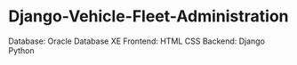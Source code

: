 # Django-Vehicle-Fleet-Administration

Database: Oracle Database XE
Frontend: HTML CSS
Backend: Django Python
